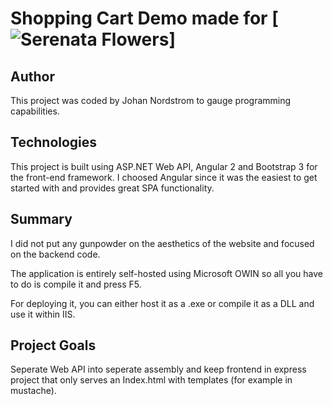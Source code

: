# Shopping Cart Demo made for [![Serenata Flowers](http://images.serenataassets.com/image/upload/v1/serenatalogo-site.png)]

## Author
This project was coded by Johan Nordstrom to gauge programming capabilities. 

## Technologies 
This project is built using ASP.NET Web API, Angular 2 and Bootstrap 3
for the front-end framework. I choosed Angular since it was the easiest to 
get started with and provides great SPA functionality. 

## Summary
I did not put any gunpowder on the aesthetics of the website and focused on the backend code.

The application is entirely self-hosted using Microsoft OWIN
so all you have to do is compile it and press F5. 

For deploying it, you can either host it as a .exe or compile it as a DLL
and use it within IIS.

## Project Goals
Seperate Web API into seperate assembly and keep frontend in express project
that only serves an Index.html with templates (for example in mustache).
